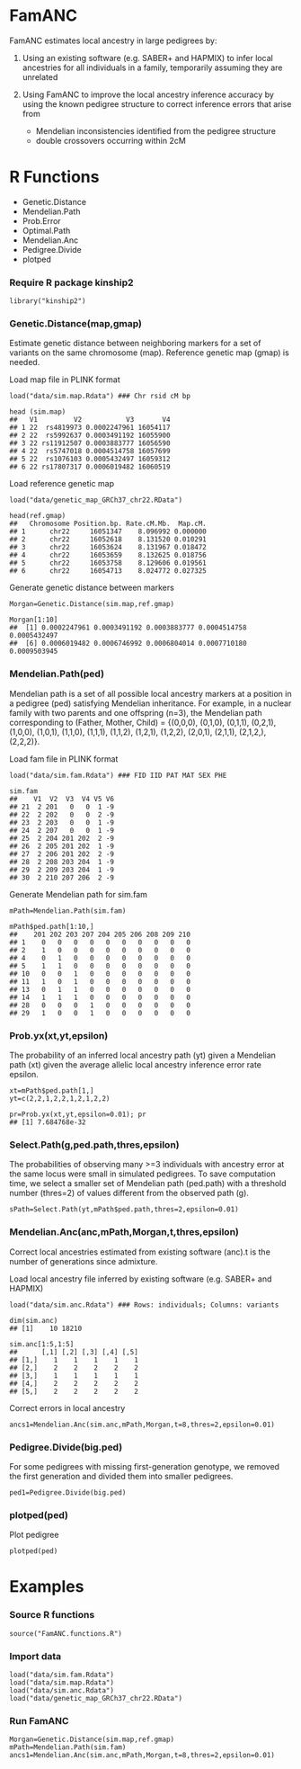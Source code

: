 # FamANC
FamANC estimates local ancestry in large pedigrees by: 
1. Using an existing software (e.g. SABER+ and HAPMIX) to infer local ancestries for all individuals in a family, temporarily assuming they are unrelated

2. Using FamANC to improve the local ancestry inference accuracy by using the known pedigree structure to correct inference errors that arise from
   - Mendelian inconsistencies identified from the pedigree structure
   - double crossovers occurring within 2cM

# R Functions
- Genetic.Distance
- Mendelian.Path
- Prob.Error
- Optimal.Path
- Mendelian.Anc
- Pedigree.Divide
- plotped

### Require R package kinship2
```
library("kinship2")
```

### Genetic.Distance(map,gmap)
Estimate genetic distance between neighboring markers for a set of variants on the same chromosome (map). 
Reference genetic map (gmap) is needed.

Load map file in PLINK format
```
load("data/sim.map.Rdata") ### Chr rsid cM bp

head (sim.map) 
##   V1         V2           V3       V4
## 1 22  rs4819973 0.0002247961 16054117
## 2 22  rs5992637 0.0003491192 16055900
## 3 22 rs11912507 0.0003883777 16056590
## 4 22  rs5747018 0.0004514758 16057699
## 5 22  rs1076103 0.0005432497 16059312
## 6 22 rs17807317 0.0006019482 16060519
```
Load reference genetic map
```
load("data/genetic_map_GRCh37_chr22.RData")

head(ref.gmap)
##   Chromosome Position.bp. Rate.cM.Mb.  Map.cM.
## 1      chr22     16051347    8.096992 0.000000
## 2      chr22     16052618    8.131520 0.010291
## 3      chr22     16053624    8.131967 0.018472
## 4      chr22     16053659    8.132625 0.018756
## 5      chr22     16053758    8.129606 0.019561
## 6      chr22     16054713    8.024772 0.027325
```
Generate genetic distance between markers
```
Morgan=Genetic.Distance(sim.map,ref.gmap)

Morgan[1:10]
##  [1] 0.0002247961 0.0003491192 0.0003883777 0.0004514758 0.0005432497
##  [6] 0.0006019482 0.0006746992 0.0006804014 0.0007710180 0.0009503945
```

### Mendelian.Path(ped)
Mendelian path is a set of all possible local ancestry markers at a position in a pedigree (ped) satisfying Mendelian inheritance.
For example, in a nuclear family with two parents and one offspring (n=3), the Mendelian path corresponding to (Father, Mother, Child) = {(0,0,0), (0,1,0), (0,1,1), (0,2,1), (1,0,0), (1,0,1), (1,1,0), (1,1,1), (1,1,2), (1,2,1), (1,2,2), (2,0,1), (2,1,1), (2,1,2,), (2,2,2)}.

Load fam file in PLINK format
```
load("data/sim.fam.Rdata") ### FID IID PAT MAT SEX PHE

sim.fam 
##    V1  V2  V3  V4 V5 V6
## 21  2 201   0   0  1 -9
## 22  2 202   0   0  2 -9
## 23  2 203   0   0  1 -9
## 24  2 207   0   0  1 -9
## 25  2 204 201 202  2 -9
## 26  2 205 201 202  1 -9
## 27  2 206 201 202  2 -9
## 28  2 208 203 204  1 -9
## 29  2 209 203 204  1 -9
## 30  2 210 207 206  2 -9
```
Generate Mendelian path for sim.fam
```
mPath=Mendelian.Path(sim.fam)

mPath$ped.path[1:10,]
##    201 202 203 207 204 205 206 208 209 210
## 1    0   0   0   0   0   0   0   0   0   0
## 2    1   0   0   0   0   0   0   0   0   0
## 4    0   1   0   0   0   0   0   0   0   0
## 5    1   1   0   0   0   0   0   0   0   0
## 10   0   0   1   0   0   0   0   0   0   0
## 11   1   0   1   0   0   0   0   0   0   0
## 13   0   1   1   0   0   0   0   0   0   0
## 14   1   1   1   0   0   0   0   0   0   0
## 28   0   0   0   1   0   0   0   0   0   0
## 29   1   0   0   1   0   0   0   0   0   0
```
### Prob.yx(xt,yt,epsilon)
The probability of an inferred local ancestry path (yt) given a Mendelian path (xt) given the average allelic local ancestry inference error rate epsilon.
```
xt=mPath$ped.path[1,]
yt=c(2,2,1,2,2,1,2,1,2,2)

pr=Prob.yx(xt,yt,epsilon=0.01); pr
## [1] 7.684768e-32
```
### Select.Path(g,ped.path,thres,epsilon)
The probabilities of observing many >=3 individuals with ancestry error at the same locus were small in simulated pedigrees. To save computation time, we select a smaller set of Mendelian path (ped.path) with a threshold number (thres=2) of values different from the observed path (g). 
```
sPath=Select.Path(yt,mPath$ped.path,thres=2,epsilon=0.01)
```
### Mendelian.Anc(anc,mPath,Morgan,t,thres,epsilon)
Correct local ancestries estimated from existing software (anc).t is the number of generations since admixture.

Load local ancestry file inferred by existing software (e.g. SABER+ and HAPMIX)
```
load("data/sim.anc.Rdata") ### Rows: individuals; Columns: variants

dim(sim.anc)
## [1]    10 18210

sim.anc[1:5,1:5]
##      [,1] [,2] [,3] [,4] [,5]
## [1,]    1    1    1    1    1
## [2,]    2    2    2    2    2
## [3,]    1    1    1    1    1
## [4,]    2    2    2    2    2
## [5,]    2    2    2    2    2
```
Correct errors in local ancestry
```
ancs1=Mendelian.Anc(sim.anc,mPath,Morgan,t=8,thres=2,epsilon=0.01)
```
### Pedigree.Divide(big.ped)
For some pedigrees with missing first-generation genotype, we removed the first generation and divided them into smaller pedigrees.
```
ped1=Pedigree.Divide(big.ped)
```
### plotped(ped)
Plot pedigree
```
plotped(ped)
```

# Examples
### Source R functions
```
source("FamANC.functions.R")
```
### Import data
```
load("data/sim.fam.Rdata")
load("data/sim.map.Rdata") 
load("data/sim.anc.Rdata")
load("data/genetic_map_GRCh37_chr22.RData")
```
### Run FamANC
```
Morgan=Genetic.Distance(sim.map,ref.gmap)
mPath=Mendelian.Path(sim.fam)
ancs1=Mendelian.Anc(sim.anc,mPath,Morgan,t=8,thres=2,epsilon=0.01)

```
